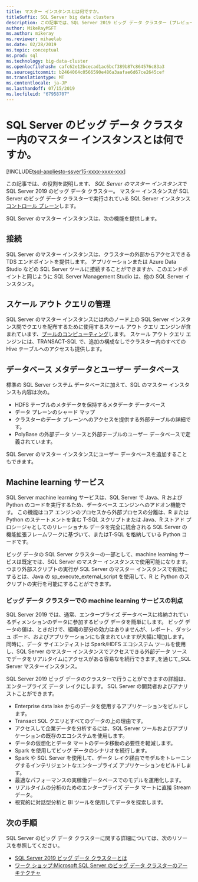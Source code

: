 ```yaml
---
title: マスター インスタンスとは何ですか。
titleSuffix: SQL Server big data clusters
description: この記事では、SQL Server 2019 ビッグ データ クラスター (プレビュー) で SQL Server のマスター インスタンスについて説明します。
author: MikeRayMSFT
ms.author: mikeray
ms.reviewer: mihaelab
ms.date: 02/28/2019
ms.topic: conceptual
ms.prod: sql
ms.technology: big-data-cluster
ms.openlocfilehash: cafc62e12bcecad1ac6bcf389b87c864576c83a3
ms.sourcegitcommit: b2464064c0566590e486a3aafae6d67ce2645cef
ms.translationtype: MT
ms.contentlocale: ja-JP
ms.lasthandoff: 07/15/2019
ms.locfileid: "67958707"
---
```

# <a name="what-is-the-master-instance-in-a-sql-server-big-data-cluster"></a>SQL Server のビッグ データ クラスター内のマスター インスタンスとは何ですか。

[!INCLUDE[tsql-appliesto-ssver15-xxxx-xxxx-xxx](../includes/tsql-appliesto-ssver15-xxxx-xxxx-xxx.md)]

この記事では、の役割を説明します、 *SQL Server のマスター インスタンス*で SQL Server 2019 のビッグ データ クラスター。 マスター インスタンスが SQL Server のビッグ データ クラスターで実行されている SQL Server インスタンス[コントロール プレーン](big-data-cluster-overview.md#controlplane)します。

SQL Server のマスター インスタンスは、次の機能を提供します。

## <a name="connectivity"></a>接続

SQL Server のマスター インスタンスは、クラスターの外部からアクセスできる TDS エンドポイントを提供します。 アプリケーションまたは Azure Data Studio などの SQL Server ツールに接続することができますか、このエンドポイントと同じように SQL Server Management Studio は、他の SQL Server インスタンス。

## <a name="scale-out-query-management"></a>スケール アウト クエリの管理

SQL Server のマスター インスタンスには内のノード上の SQL Server インスタンス間でクエリを配布するために使用するスケール アウト クエリ エンジンが含まれています、[プールのコンピューティング](concept-compute-pool.md)します。 スケール アウト クエリ エンジンには、TRANSACT-SQL で、追加の構成なしでクラスター内のすべての Hive テーブルへのアクセスも提供します。

## <a name="metadata-and-user-databases"></a>データベース メタデータとユーザー データベース

標準の SQL Server システム データベースに加えて、SQL のマスター インスタンスも内容は次の。

- HDFS テーブルのメタデータを保持するメタデータ データベース
- データ プレーンのシャード マップ
- クラスターのデータ プレーンへのアクセスを提供する外部テーブルの詳細です。
- PolyBase の外部データ ソースと外部テーブルのユーザー データベースで定義されています。

SQL Server のマスター インスタンスにユーザー データベースを追加することもできます。

## <a name="machine-learning-services"></a>Machine learning サービス

SQL Server machine learning サービスは、SQL Server で Java、R および Python のコードを実行するため、データベース エンジンへのアドオン機能です。 この機能はコア エンジンのプロセスから外部プロセスの分離は、R または Python のステートメントを含む T-SQL スクリプトまたは Java、R ストアド プロシージャとしてのリレーショナル データを完全に統合される SQL Server の機能拡張フレームワークに基づいて、またはT-SQL を格納している Python コードです。

ビッグ データの SQL Server クラスターの一部として、machine learning サービスは既定では、SQL Server のマスター インスタンスで使用可能になります。 つまり外部スクリプトの実行が SQL Server のマスター インスタンスで有効にするとは、Java の sp_execute_external_script を使用して、R と Python のスクリプトの実行を可能にすることができます。

### <a name="advantages-of-machine-learning-services-in-a-big-data-cluster"></a>ビッグ データ クラスターでの machine learning サービスの利点

SQL Server 2019 では、通常、エンタープライズ データベースに格納されているディメンションのデータに参加するビッグ データを簡単にします。 ビッグ データの値は、ときだけで、組織の部分の効力はありませんが、レポート、ダッシュ ボード、およびアプリケーションにも含まれていますが大幅に増加します。 同時に、データ サイエンティストは Spark/HDFS エコシステム ツールを使用し、SQL Server のマスター インスタンスでアクセスできる外部データ ソースでデータをリアルタイムにアクセスがある容易なを続行できます_を通じて_SQL Server マスターインスタンス。

SQL Server 2019 ビッグ データのクラスターで行うことができますの詳細は、エンタープライズ データ レイクにします。 SQL Server の開発者およびアナリストことができます。

* Enterprise data lake からのデータを使用するアプリケーションをビルドします。
* Transact SQL クエリとすべてのデータの上の理由です。
* アクセスして企業データを分析するには、SQL Server ツールおよびアプリケーションの既存のエコシステムを使用します。
* データの仮想化とデータ マートのデータ移動の必要性を軽減します。
* Spark を使用してビッグ データのシナリオを続行します。
* Spark や SQL Server を使用して、データ レイク経由でモデルをトレーニングするインテリジェントなエンタープライズ アプリケーションをビルドします。
* 最適なパフォーマンスの実稼働データベースでのモデルを運用化します。
* リアルタイムの分析のためのエンタープライズ データ マートに直接 Stream データ。
* 視覚的に対話型分析と BI ツールを使用してデータを探索します。

## <a name="next-steps"></a>次の手順

SQL Server のビッグ データ クラスターに関する詳細については、次のリソースを参照してください。

- [SQL Server 2019 ビッグ データ クラスターとは](big-data-cluster-overview.md)
- [ワーク ショップ:Microsoft SQL Server のビッグ データ クラスターのアーキテクチャ](https://github.com/Microsoft/sqlworkshops/tree/master/sqlserver2019bigdataclusters)
